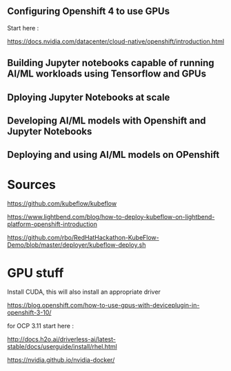 ## Configuring Openshift 4 to use GPUs

Start here :

https://docs.nvidia.com/datacenter/cloud-native/openshift/introduction.html

## Building Jupyter notebooks capable of running AI/ML workloads using Tensorflow and GPUs


## Dploying Jupyter Notebooks at scale


## Developing AI/ML models with Openshift and Jupyter Notebooks


## Deploying and using AI/ML models on OPenshift



# Sources

https://github.com/kubeflow/kubeflow

https://www.lightbend.com/blog/how-to-deploy-kubeflow-on-lightbend-platform-openshift-introduction

https://github.com/rbo/RedHatHackathon-KubeFlow-Demo/blob/master/deployer/kubeflow-deploy.sh



# GPU stuff

Install CUDA, this will also install an appropriate driver

https://blog.openshift.com/how-to-use-gpus-with-deviceplugin-in-openshift-3-10/

for OCP 3.11 start here :

http://docs.h2o.ai/driverless-ai/latest-stable/docs/userguide/install/rhel.html

https://nvidia.github.io/nvidia-docker/
